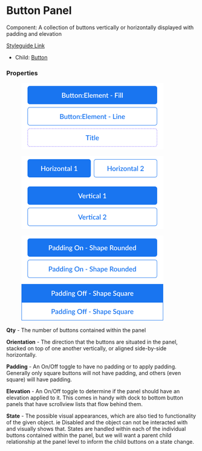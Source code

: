 # Button Panel

Component: A collection of buttons vertically or horizontally displayed with padding and elevation

[Styleguide Link](https://app.zeplin.io/styleguide/60470191ec4e65a27a43e21c/components?cseid=604e5635eda5f48a6895f219)

* Child: [Button](../overview/button/)

### Properties

<div>

<figure><img src="../../.gitbook/assets/Quantity.png" alt=""><figcaption></figcaption></figure>

 

<figure><img src="../../.gitbook/assets/Orientation.png" alt=""><figcaption></figcaption></figure>

 

<figure><img src="../../.gitbook/assets/Padding.png" alt=""><figcaption></figcaption></figure>

</div>

**Qty** - The number of buttons contained within the panel

**Orientation** - The direction that the buttons are situated in the panel, stacked on top of one another vertically, or aligned side-by-side horizontally.

**Padding** - An On/Off toggle to have no padding or to apply padding. Generally only square buttons will not have padding, and others (even square) will have padding.

**Elevation** - An On/Off toggle to determine if the panel should have an elevation applied to it. This comes in handy with dock to bottom button panels that have scrollview lists that flow behind them.

**State** - The possible visual appearances, which are also tied to functionality of the given object. ie Disabled and the object can not be interacted with and visually shows that. States are handled within each of the individual buttons contained within the panel, but we will want a parent child relationship at the panel level to inform the child buttons on a state change.
